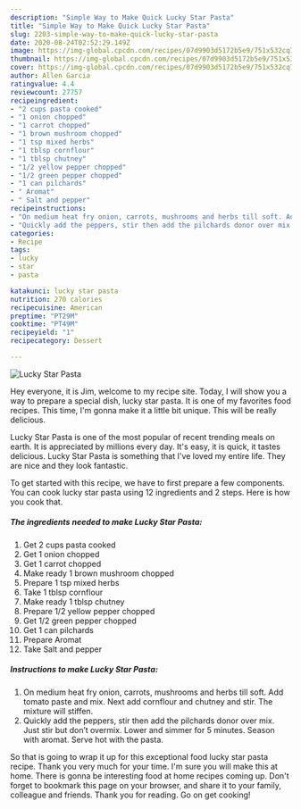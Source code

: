 ```yaml
---
description: "Simple Way to Make Quick Lucky Star Pasta"
title: "Simple Way to Make Quick Lucky Star Pasta"
slug: 2203-simple-way-to-make-quick-lucky-star-pasta
date: 2020-08-24T02:52:29.149Z
image: https://img-global.cpcdn.com/recipes/07d9903d5172b5e9/751x532cq70/lucky-star-pasta-recipe-main-photo.jpg
thumbnail: https://img-global.cpcdn.com/recipes/07d9903d5172b5e9/751x532cq70/lucky-star-pasta-recipe-main-photo.jpg
cover: https://img-global.cpcdn.com/recipes/07d9903d5172b5e9/751x532cq70/lucky-star-pasta-recipe-main-photo.jpg
author: Allen Garcia
ratingvalue: 4.4
reviewcount: 27757
recipeingredient:
- "2 cups pasta cooked"
- "1 onion chopped"
- "1 carrot chopped"
- "1 brown mushroom chopped"
- "1 tsp mixed herbs"
- "1 tblsp cornflour"
- "1 tblsp chutney"
- "1/2 yellow pepper chopped"
- "1/2 green pepper chopped"
- "1 can pilchards"
- " Aromat"
- " Salt and pepper"
recipeinstructions:
- "On medium heat fry onion, carrots, mushrooms and herbs till soft. Add tomato paste and mix. Next add cornflour and chutney and stir. The mixture will stiffen."
- "Quickly add the peppers, stir then add the pilchards donor over mix. Just stir but don’t overmix. Lower and simmer for 5 minutes. Season with aromat. Serve hot with the pasta."
categories:
- Recipe
tags:
- lucky
- star
- pasta

katakunci: lucky star pasta 
nutrition: 270 calories
recipecuisine: American
preptime: "PT29M"
cooktime: "PT49M"
recipeyield: "1"
recipecategory: Dessert

---
```



![Lucky Star Pasta](https://img-global.cpcdn.com/recipes/07d9903d5172b5e9/751x532cq70/lucky-star-pasta-recipe-main-photo.jpg)

Hey everyone, it is Jim, welcome to my recipe site. Today, I will show you a way to prepare a special dish, lucky star pasta. It is one of my favorites food recipes. This time, I'm gonna make it a little bit unique. This will be really delicious.



Lucky Star Pasta is one of the most popular of recent trending meals on earth. It is appreciated by millions every day. It's easy, it is quick, it tastes delicious. Lucky Star Pasta is something that I've loved my entire life. They are nice and they look fantastic.


To get started with this recipe, we have to first prepare a few components. You can cook lucky star pasta using 12 ingredients and 2 steps. Here is how you cook that.

<!--inarticleads1-->

##### The ingredients needed to make Lucky Star Pasta:

1. Get 2 cups pasta cooked
1. Get 1 onion chopped
1. Get 1 carrot chopped
1. Make ready 1 brown mushroom chopped
1. Prepare 1 tsp mixed herbs
1. Take 1 tblsp cornflour
1. Make ready 1 tblsp chutney
1. Prepare 1/2 yellow pepper chopped
1. Get 1/2 green pepper chopped
1. Get 1 can pilchards
1. Prepare  Aromat
1. Take  Salt and pepper




<!--inarticleads2-->

##### Instructions to make Lucky Star Pasta:

1. On medium heat fry onion, carrots, mushrooms and herbs till soft. Add tomato paste and mix. Next add cornflour and chutney and stir. The mixture will stiffen.
1. Quickly add the peppers, stir then add the pilchards donor over mix. Just stir but don’t overmix. Lower and simmer for 5 minutes. Season with aromat. Serve hot with the pasta.




So that is going to wrap it up for this exceptional food lucky star pasta recipe. Thank you very much for your time. I'm sure you will make this at home. There is gonna be interesting food at home recipes coming up. Don't forget to bookmark this page on your browser, and share it to your family, colleague and friends. Thank you for reading. Go on get cooking!
